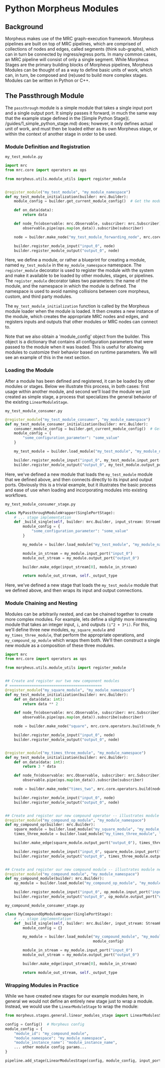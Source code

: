 <!--
SPDX-FileCopyrightText: Copyright (c) 2022-2023, NVIDIA CORPORATION & AFFILIATES. All rights reserved.
SPDX-License-Identifier: Apache-2.0

Licensed under the Apache License, Version 2.0 (the "License");
you may not use this file except in compliance with the License.
You may obtain a copy of the License at

http://www.apache.org/licenses/LICENSE-2.0

Unless required by applicable law or agreed to in writing, software
distributed under the License is distributed on an "AS IS" BASIS,
WITHOUT WARRANTIES OR CONDITIONS OF ANY KIND, either express or implied.
See the License for the specific language governing permissions and
limitations under the License.
-->

# Python Morpheus Modules

## Background

Morpheus makes use of the MRC graph-execution framework. Morpheus pipelines are built on top of MRC pipelines, which are
comprised of collections of nodes and edges, called segments (think sub-graphs), which can in turn be connected by
ingress/egress ports. In many common cases, an MRC pipeline will consist of only a single segment. While Morpheus
Stages are the primary building blocks of Morpheus pipelines, Morpheus Modules can be thought of as a way to define
basic units of work, which can, in turn, be composed and (re)used to build more complex stages. Modules can be
written in Python or C++.

## The Passthrough Module

The `passthrough` module is a simple module that takes a single input port and a single output port. It simply
passes it forward, in much the same way that the example stage defined in the [Simple Python Stage](.
/guides/1_simple_python_stage.md) does; however, it only defines actual unit of work, and must then be loaded either as
its own Morpheus stage, or within the context of another stage in order to be used.

### Module Definition and Registration

`my_test_module.py`

```python
import mrc
from mrc.core import operators as ops

from morpheus.utils.module_utils import register_module


@register_module("my_test_module", "my_module_namespace")
def my_test_module_initialization(builder: mrc.Builder):
    module_config = builder.get_current_module_config()  # Get the module configuration

    def on_data(data):
        return data

    def node_fn(observable: mrc.Observable, subscriber: mrc.Subscriber):
        observable.pipe(ops.map(on_data)).subscribe(subscriber)

    node = builder.make_node("my_test_module_forwarding_node", mrc.core.operators.build(node_fn))

    builder.register_module_input("input_0", node)
    builder.register_module_output("output_0", node)
```

Here, we define a module, or rather a blueprint for creating a module, named `my_test_module` in the
`my_module_namespace` namespace. The `register_module` decorator is used to register the module with the system and
make it available to be loaded by other modules, stages, or pipelines. The `register_module` decorator takes two
parameters: the name of the module, and the namespace in which the module is defined. The namespace is used to avoid
naming collisions between core morpheus, custom, and third party modules.

The `my_test_module_initialization` function is called by the Morpheus module loader when the module is loaded. It
then creates a new instance of the module, which creates the appropriate MRC nodes and edges, and registers inputs
and outputs that other modules or MRC nodes can connect to.

Note that we also obtain a 'module_config' object from the builder. This object is a dictionary that contains all
configuration parameters that were passed to the module when it was loaded. This is useful for allowing modules to
customize their behavior based on runtime parameters. We will see an example of this in the next section.

### Loading the Module

After a module has been defined and registered, it can be loaded by other modules or stages. Below we
illustrate this process, in both cases: first usage within another module, and second we'll load the module we just
created as simple stage, a process that specializes the general behavior of the existing `LinearModuleStage`.

`my_test_module_consumer.py`

```python
@register_module("my_test_module_consumer", "my_module_namespace")
def my_test_module_consumer_initialization(builder: mrc.Builder):
    consumer_module_config = builder.get_current_module_config()  # Get the module configuration
    module_config = {
        "some_configuration_parameter": "some_value"
    }

    my_test_module = builder.load_module("my_test_module", "my_module_namespace", "module_instance_name", module_config)

    builder.register_module_input("input_0", my_test_module.input_port("input_0"))
    builder.register_module_output("output_0", my_test_module.output_port("output_0"))
```

Here, we've defined a new module that loads the `my_test_module` module that we defined above, and then connects
directly to its input and output ports. Obviously this is a trivial example, but it illustrates the basic process and
ease of use when loading and incorporating modules into existing workflows.

`my_test_module_consumer_stage.py`

```python
class MyPassthroughModuleWrapper(SinglePortStage):
    # ... stage implementation 
    def _build_single(self, builder: mrc.Builder, input_stream: StreamPair) -> StreamPair:
        module_config = {
            "some_configuration_parameter": "some_value"
        }

        my_module = builder.load_module("my_test_module", "my_module_namespace", "module_instance_name", module_config)

        module_in_stream = my_module.input_port("input_0")
        module_out_stream = my_module.output_port("output_0")

        builder.make_edge(input_stream[0], module_in_stream)

        return module_out_stream, self._output_type
```

Here, we've defined a new stage that loads the `my_test_module` module that we defined above, and then wraps its
input and output connections.

### Module Chaining and Nesting

Modules can be arbitrarily nested, and can be chained together to create more complex modules. For example, lets
define a slightly more interesting module that takes an integer input, `i`, and outputs `(i^2 + 3*i)`.
For this, we'll define three new modules, `my_square_module` and `my_times_three_module`, that perform the
appropriate operations, and `my_compound_op_module` which wraps them both. We'll then construct a single new module as a
composition of these three modules.

```python
import mrc
from mrc.core import operators as ops

from morpheus.utils.module_utils import register_module


## Create and register our two new component modules 
# ==========================================
@register_module("my_square_module", "my_module_namespace")
def my_test_module_initialization(builder: mrc.Builder):
    def on_data(data: int):
        return data ** 2

    def node_fn(observable: mrc.Observable, subscriber: mrc.Subscriber):
        observable.pipe(ops.map(on_data)).subscribe(subscriber)

    node = builder.make_node("square", mrc.core.operators.build(node_fn))

    builder.register_module_input("input_0", node)
    builder.register_module_output("output_0", node)


@register_module("my_times_three_module", "my_module_namespace")
def my_test_module_initialization(builder: mrc.Builder):
    def on_data(data: int):
        return 3 * data

    def node_fn(observable: mrc.Observable, subscriber: mrc.Subscriber):
        observable.pipe(ops.map(on_data)).subscribe(subscriber)

    node = builder.make_node("times_two", mrc.core.operators.build(node_fn))

    builder.register_module_input("input_0", node)
    builder.register_module_output("output_0", node)


## Create and register our new compound operator -- illustrates module chaining
@register_module("my_compound_op_module", "my_module_namespace")
def my_compound_op(builder: mrc.Builder):
    square_module = builder.load_module("my_square_module", "my_module_namespace", "square_module")
    times_three_module = builder.load_module("my_times_three_module", "my_module_namespace", "times_three_module")

    builder.make_edge(square_module.output_port("output_0"), times_three_module.input_port("input_0"))

    builder.register_module_input("input_0", square_module.input_port("input_0"))
    builder.register_module_output("output_0", times_three_module.output_port("output_0"))


## Create and register our new compound module -- illustrates module nesting
@register_module("my_compound_module", "my_module_namespace")
def my_compound_module(builder: mrc.Builder):
    op_module = builder.load_module("my_compound_op_module", "my_module_namespace", "op_module")

    builder.register_module_input("input_0", op_module.input_port("input_0"))
    builder.register_module_output("output_0", op_module.output_port("output_0"))
```

`my_compound_module_consumer_stage.py`

```python
class MyCompoundOpModuleWrapper(SinglePortStage):
    # ... stage implementation 
    def _build_single(self, builder: mrc.Builder, input_stream: StreamPair) -> StreamPair:
        module_config = {}

        my_module = builder.load_module("my_compound_module", "my_module_namespace", "module_instance_name",
                                        module_config)

        module_in_stream = my_module.input_port("input_0")
        module_out_stream = my_module.output_port("output_0")

        builder.make_edge(input_stream[0], module_in_stream)

        return module_out_stream, self._output_type
```

### Wrapping Modules in Practice

While we have created new stages for our example modules here, in general we would not define an entirely new stage
just to wrap a module. Instead, we would use the `LinearModuleStage` to wrap the module:

```python
from morpheus.stages.general.linear_modules_stage import LinearModulesStage

config = Config()  # Morpheus config
module_config = {
    "module_id": "my_compound_module",
    "module_namespace": "my_module_namespace",
    "module_instance_name": "module_instance_name",
    ... other module config params...
}

pipeline.add_stage(LinearModulesStage(config, module_config, input_port_name="input_0", output_port_name="output_0"))
```